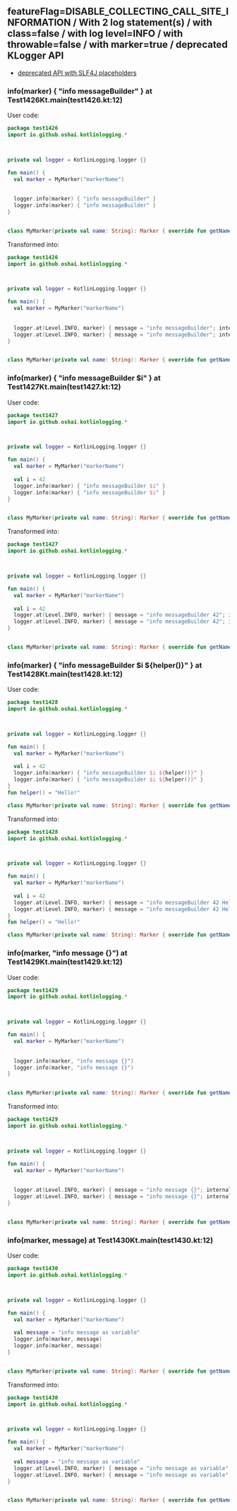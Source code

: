 ## featureFlag=DISABLE_COLLECTING_CALL_SITE_INFORMATION / With 2 log statement(s) / with class=false / with log level=INFO / with throwable=false / with marker=true / deprecated KLogger API

* [deprecated API with SLF4J placeholders](deprecated-slf4j-placeholders.md)

###  info(marker) { "info messageBuilder" } at Test1426Kt.main(test1426.kt:12)

User code:
```kotlin
package test1426
import io.github.oshai.kotlinlogging.*



private val logger = KotlinLogging.logger {}

fun main() {
  val marker = MyMarker("markerName")
  
  
  logger.info(marker) { "info messageBuilder" }
  logger.info(marker) { "info messageBuilder" }
}


class MyMarker(private val name: String): Marker { override fun getName() = name }

```
  
Transformed into:
```kotlin
package test1426
import io.github.oshai.kotlinlogging.*



private val logger = KotlinLogging.logger {}

fun main() {
  val marker = MyMarker("markerName")
  
  
  logger.at(Level.INFO, marker) { message = "info messageBuilder"; internalCompilerData = KLoggingEventBuilder.InternalCompilerData(messageTemplate = "\"info messageBuilder\"")
  logger.at(Level.INFO, marker) { message = "info messageBuilder"; internalCompilerData = KLoggingEventBuilder.InternalCompilerData(messageTemplate = "\"info messageBuilder\"")
}


class MyMarker(private val name: String): Marker { override fun getName() = name }

```

###  info(marker) { "info messageBuilder $i" } at Test1427Kt.main(test1427.kt:12)

User code:
```kotlin
package test1427
import io.github.oshai.kotlinlogging.*



private val logger = KotlinLogging.logger {}

fun main() {
  val marker = MyMarker("markerName")
  
  val i = 42
  logger.info(marker) { "info messageBuilder $i" }
  logger.info(marker) { "info messageBuilder $i" }
}


class MyMarker(private val name: String): Marker { override fun getName() = name }

```
  
Transformed into:
```kotlin
package test1427
import io.github.oshai.kotlinlogging.*



private val logger = KotlinLogging.logger {}

fun main() {
  val marker = MyMarker("markerName")
  
  val i = 42
  logger.at(Level.INFO, marker) { message = "info messageBuilder 42"; internalCompilerData = KLoggingEventBuilder.InternalCompilerData(messageTemplate = "\"info messageBuilder $i\"")
  logger.at(Level.INFO, marker) { message = "info messageBuilder 42"; internalCompilerData = KLoggingEventBuilder.InternalCompilerData(messageTemplate = "\"info messageBuilder $i\"")
}


class MyMarker(private val name: String): Marker { override fun getName() = name }

```

###  info(marker) { "info messageBuilder $i ${helper()}" } at Test1428Kt.main(test1428.kt:12)

User code:
```kotlin
package test1428
import io.github.oshai.kotlinlogging.*



private val logger = KotlinLogging.logger {}

fun main() {
  val marker = MyMarker("markerName")
  
  val i = 42
  logger.info(marker) { "info messageBuilder $i ${helper()}" }
  logger.info(marker) { "info messageBuilder $i ${helper()}" }
}
fun helper() = "Hello!"

class MyMarker(private val name: String): Marker { override fun getName() = name }

```
  
Transformed into:
```kotlin
package test1428
import io.github.oshai.kotlinlogging.*



private val logger = KotlinLogging.logger {}

fun main() {
  val marker = MyMarker("markerName")
  
  val i = 42
  logger.at(Level.INFO, marker) { message = "info messageBuilder 42 Hello!"; internalCompilerData = KLoggingEventBuilder.InternalCompilerData(messageTemplate = "\"info messageBuilder $i ${helper()}\"")
  logger.at(Level.INFO, marker) { message = "info messageBuilder 42 Hello!"; internalCompilerData = KLoggingEventBuilder.InternalCompilerData(messageTemplate = "\"info messageBuilder $i ${helper()}\"")
}
fun helper() = "Hello!"

class MyMarker(private val name: String): Marker { override fun getName() = name }

```

###  info(marker, "info message {}") at Test1429Kt.main(test1429.kt:12)

User code:
```kotlin
package test1429
import io.github.oshai.kotlinlogging.*



private val logger = KotlinLogging.logger {}

fun main() {
  val marker = MyMarker("markerName")
  
  
  logger.info(marker, "info message {}")
  logger.info(marker, "info message {}")
}


class MyMarker(private val name: String): Marker { override fun getName() = name }

```
  
Transformed into:
```kotlin
package test1429
import io.github.oshai.kotlinlogging.*



private val logger = KotlinLogging.logger {}

fun main() {
  val marker = MyMarker("markerName")
  
  
  logger.at(Level.INFO, marker) { message = "info message {}"; internalCompilerData = KLoggingEventBuilder.InternalCompilerData(messageTemplate = "\"info message {}\"")
  logger.at(Level.INFO, marker) { message = "info message {}"; internalCompilerData = KLoggingEventBuilder.InternalCompilerData(messageTemplate = "\"info message {}\"")
}


class MyMarker(private val name: String): Marker { override fun getName() = name }

```

###  info(marker, message) at Test1430Kt.main(test1430.kt:12)

User code:
```kotlin
package test1430
import io.github.oshai.kotlinlogging.*



private val logger = KotlinLogging.logger {}

fun main() {
  val marker = MyMarker("markerName")
  
  val message = "info message as variable"
  logger.info(marker, message)
  logger.info(marker, message)
}


class MyMarker(private val name: String): Marker { override fun getName() = name }

```
  
Transformed into:
```kotlin
package test1430
import io.github.oshai.kotlinlogging.*



private val logger = KotlinLogging.logger {}

fun main() {
  val marker = MyMarker("markerName")
  
  val message = "info message as variable"
  logger.at(Level.INFO, marker) { message = "info message as variable"; internalCompilerData = KLoggingEventBuilder.InternalCompilerData(messageTemplate = "message")
  logger.at(Level.INFO, marker) { message = "info message as variable"; internalCompilerData = KLoggingEventBuilder.InternalCompilerData(messageTemplate = "message")
}


class MyMarker(private val name: String): Marker { override fun getName() = name }

```

